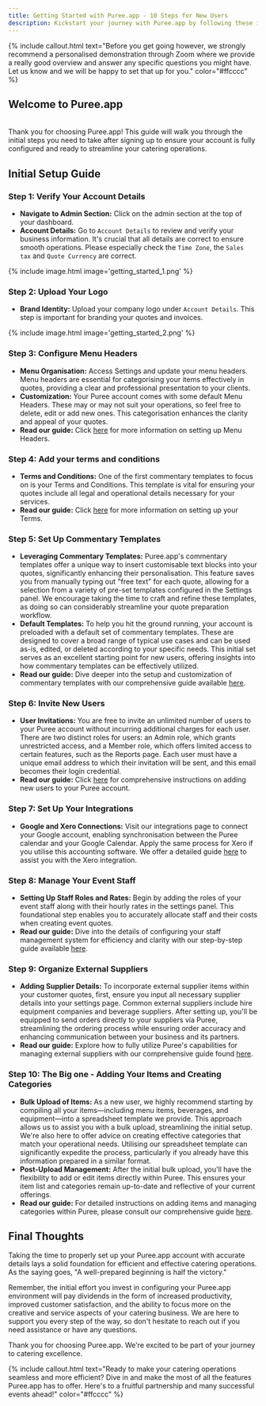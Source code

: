 ```yaml
---
title: Getting Started with Puree.app - 10 Steps for New Users
description: Kickstart your journey with Puree.app by following these initial setup steps to optimize your catering business operations.
---
```


{% include callout.html text="Before you get going however, we strongly recommend a personalised demonstration through Zoom where we provide a really good overview and answer any specific questions you might have. Let us know and we will be happy to set that up for you." color="#ffcccc" %}



## Welcome to Puree.app  
<br>
Thank you for choosing Puree.app! This guide will walk you through the initial steps you need to take after signing up to ensure your account is fully configured and ready to streamline your catering operations.

## Initial Setup Guide

### Step 1: Verify Your Account Details

- **Navigate to Admin Section:** Click on the admin section at the top of your dashboard.
- **Account Details:** Go to `Account Details` to review and verify your business information. It's crucial that all details are correct to ensure smooth operations. Please especially check the `Time Zone`, the `Sales tax` and `Quote Currency` are correct.


{% include image.html image='getting_started_1.png' %}



### Step 2: Upload Your Logo

- **Brand Identity:** Upload your company logo under `Account Details`. This step is important for branding your quotes and invoices.

{% include image.html image='getting_started_2.png' %}

### Step 3: Configure Menu Headers

- **Menu Organisation:** Access Settings and update your menu headers. Menu headers are essential for categorising your items effectively in quotes, providing a clear and professional presentation to your clients.
- **Customization:** Your Puree account comes with some default Menu Headers. These may or may not suit your operations, so feel free to delete, edit or add new ones. This categorisation enhances the clarity and appeal of your quotes.
- **Read our guide:** Click [here](/docs/menu-headers) for more information on setting up Menu Headers.

### Step 4: Add your terms and conditions

- **Terms and Conditions:** One of the first commentary templates to focus on is your Terms and Conditions. This template is vital for ensuring your quotes include all legal and operational details necessary for your services.
- **Read our guide:** Click [here](/docs/terms) for more information on setting up your Terms.

### Step 5: Set Up Commentary Templates

- **Leveraging Commentary Templates:** Puree.app's commentary templates offer a unique way to insert customisable text blocks into your quotes, significantly enhancing their personalisation. This feature saves you from manually typing out "free text" for each quote, allowing for a selection from a variety of pre-set templates configured in the Settings panel. We encourage taking the time to craft and refine these templates, as doing so can considerably streamline your quote preparation workflow.
- **Default Templates:** To help you hit the ground running, your account is preloaded with a default set of commentary templates. These are designed to cover a broad range of typical use cases and can be used as-is, edited, or deleted according to your specific needs. This initial set serves as an excellent starting point for new users, offering insights into how commentary templates can be effectively utilized.
- **Read our guide:** Dive deeper into the setup and customization of commentary templates with our comprehensive guide available [here](/docs/commentary-templates).


### Step 6: Invite New Users

- **User Invitations:** You are free to invite an unlimited number of users to your Puree account without incurring additional charges for each user. There are two distinct roles for users: an Admin role, which grants unrestricted access, and a Member role, which offers limited access to certain features, such as the Reports page. Each user must have a unique email address to which their invitation will be sent, and this email becomes their login credential.
- **Read our guide:** Click [here](/docs/new-users) for comprehensive instructions on adding new users to your Puree account.

### Step 7: Set Up Your Integrations

- **Google and Xero Connections:** Visit our integrations page to connect your Google account, enabling synchronisation between the Puree calendar and your Google Calendar. Apply the same process for Xero if you utilise this accounting software. We offer a detailed guide [here](/docs/xero) to assist you with the Xero integration.

### Step 8: Manage Your Event Staff

- **Setting Up Staff Roles and Rates:** Begin by adding the roles of your event staff along with their hourly rates in the settings panel. This foundational step enables you to accurately allocate staff and their costs when creating event quotes.
- **Read our guide:** Dive into the details of configuring your staff management system for efficiency and clarity with our step-by-step guide available [here](/docs/staff).

### Step 9: Organize External Suppliers

- **Adding Supplier Details:** To incorporate external supplier items within your customer quotes, first, ensure you input all necessary supplier details into your settings page. Common external suppliers include hire equipment companies and beverage suppliers. After setting up, you'll be equipped to send orders directly to your suppliers via Puree, streamlining the ordering process while ensuring order accuracy and enhancing communication between your business and its partners.
- **Read our guide:** Explore how to fully utilize Puree's capabilities for managing external suppliers with our comprehensive guide found [here](/docs/external-suppliers).

### Step 10: The Big one - Adding Your Items and Creating Categories

- **Bulk Upload of Items:** As a new user, we highly recommend starting by compiling all your items—including menu items, beverages, and equipment—into a spreadsheet template we provide. This approach allows us to assist you with a bulk upload, streamlining the initial setup. We're also here to offer advice on creating effective categories that match your operational needs. Utilising our spreadsheet template can significantly expedite the process, particularly if you already have this information prepared in a similar format.
- **Post-Upload Management:** After the initial bulk upload, you'll have the flexibility to add or edit items directly within Puree. This ensures your item list and categories remain up-to-date and reflective of your current offerings.
- **Read our guide:** For detailed instructions on adding items and managing categories within Puree, please consult our comprehensive guide [here](/docs/items-and-categories).


## Final Thoughts

Taking the time to properly set up your Puree.app account with accurate details lays a solid foundation for efficient and effective catering operations. As the saying goes, "A well-prepared beginning is half the victory." 

Remember, the initial effort you invest in configuring your Puree.app environment will pay dividends in the form of increased productivity, improved customer satisfaction, and the ability to focus more on the creative and service aspects of your catering business. We are here to support you every step of the way, so don't hesitate to reach out if you need assistance or have any questions.

Thank you for choosing Puree.app. We're excited to be part of your journey to catering excellence.

{% include callout.html text="Ready to make your catering operations seamless and more efficient? Dive in and make the most of all the features Puree.app has to offer. Here's to a fruitful partnership and many successful events ahead!" color="#ffcccc" %}


